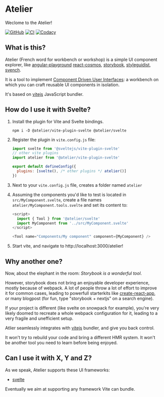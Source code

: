# Atelier

Weclome to the Atelier!

[![GitHub](https://img.shields.io/github/license/feugy/atelier)][license]
[![CI](https://github.com/feugy/atelier/actions/workflows/CI.yml/badge.svg)](https://github.com/feugy/atelier/actions/workflows/CI.yml)
[![Codacy](https://app.codacy.com/project/badge/Grade/4f26d900b38547fbbb8899c853fca159)](https://www.codacy.com/gh/feugy/atelier/dashboard?utm_source=github.com&utm_medium=referral&utm_content=feugy/atelier&utm_campaign=Badge_Grade)

## What is this?

Atelier (French word for workbench or workshop) is a simple UI component explorer, like [angular-playground] [react-cosmos], [storybook], [styleguidist], [svench].

It is a tool to implement [Component Driven User Interfaces][cdd]: a workbench on which you can craft reusable UI components in isolation.

It's based on [vitejs] JavaScript bundler.

## How do I use it with Svelte?

1. Install the plugin for Vite and Svelte bindings.

   ```shell
   npm i -D @atelier/vite-plugin-svelte @atelier/svelte
   ```

2. Register the plugin in `vite.config.js` file:

   ```js
   import svelte from '@sveltejs/vite-plugin-svelte'
   // other vite plugins
   import atelier from '@atelier/vite-plugin-svelte'

   export default defineConfig({
     plugins: [svelte(), /* other plugins */ atelier()]
   })
   ```

3. Next to your `vite.config.js` file, creates a folder named `atelier`

4. Assuming the components you'd like to test is located in `src/MyComponent.svelte`, create a file names `atelier/MyComponent.tools.svelte` and set its content to:

   ```js
   <script>
     import { Tool } from '@atelier/svelte'
     import MyComponent from '../src/MyComponent.svelte'
   </script>

   <Tool name="Components/My component" component={MyComponent} />
   ```

5. Start vite, and navigate to http://localhost:3000/atelier!

## Why another one?

Now, about the elephant in the room: _Storybook is a wonderful tool_.

However, storybook does not bring an enjoyable developer experience, mostly because of webpack.
A lot of people throw a lot of effort to improve it for common cases, leading to powerfull starterkits like [create-react-app], or many blogpost (for fun, type "storybook + nextjs" on a search engine).

If your project is different (like svelte on snowpack for example), you're very likely doomed to recreate a whole webpack configuration for it, leading to a very fragile and unefficient setup.

Atlier seamlessly integrates with [vitejs] bundler, and give you back control.

It won't try to rebuild your code and bring a different HMR system. It won't be another tool you need to learn before being enjoyed.

## Can I use it with X, Y and Z?

As we speak, Atelier supports these UI frameworks:

- [svelte]

Eventually we aim at supporting any framework Vite can bundle.

[angular-playground]: https://angularplayground.it/
[cdd]: https://www.componentdriven.org/
[chromatic]: https://github.com/meteor/chromatic/
[create-react-app]: https://create-react-app.dev/
[license]: https://github.com/feugy/atelier/blob/master/LICENSE
[react-cosmos]: https://reactcosmos.org/
[storybook]: https://storybook.js.org/
[styleguidist]: https://react-styleguidist.js.org/
[svelte]: svelte.dev/
[svench]: https://svench-docs.vercel.app
[vitejs]: https://vitejs.dev/
